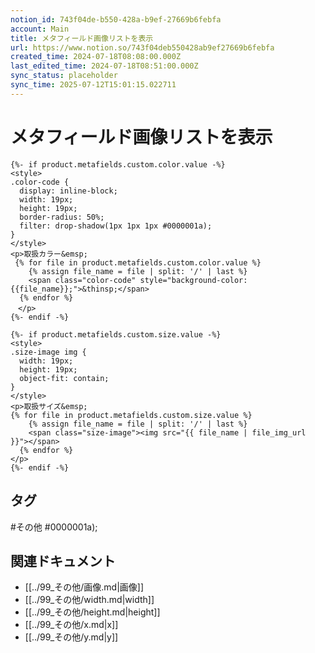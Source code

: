 ```yaml
---
notion_id: 743f04de-b550-428a-b9ef-27669b6febfa
account: Main
title: メタフィールド画像リストを表示
url: https://www.notion.so/743f04deb550428ab9ef27669b6febfa
created_time: 2024-07-18T08:08:00.000Z
last_edited_time: 2024-07-18T08:51:00.000Z
sync_status: placeholder
sync_time: 2025-07-12T15:01:15.022711
---
```

# メタフィールド画像リストを表示

```plain text
{%- if product.metafields.custom.color.value -%}
<style>
.color-code {
  display: inline-block;
  width: 19px;
  height: 19px;
  border-radius: 50%;
  filter: drop-shadow(1px 1px 1px #0000001a);
}
</style>
<p>取扱カラー&emsp;
 {% for file in product.metafields.custom.color.value %}
    {% assign file_name = file | split: '/' | last %}
    <span class="color-code" style="background-color: {{file_name}};">&thinsp;</span>
  {% endfor %}
　</p>
{%- endif -%}
```
```plain text
{%- if product.metafields.custom.size.value -%}
<style>
.size-image img {
  width: 19px;
  height: 19px;
  object-fit: contain;
}
</style>
<p>取扱サイズ&emsp;
{% for file in product.metafields.custom.size.value %}
    {% assign file_name = file | split: '/' | last %}
    <span class="size-image"><img src="{{ file_name | file_img_url }}"></span>
  {% endfor %}
</p>
{%- endif -%}
```

## タグ

#その他 #0000001a); 

## 関連ドキュメント

- [[../99_その他/画像.md|画像]]
- [[../99_その他/width.md|width]]
- [[../99_その他/height.md|height]]
- [[../99_その他/x.md|x]]
- [[../99_その他/y.md|y]]
